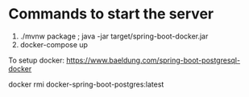 # Commands to start the server
1. ./mvnw package ; java -jar target/spring-boot-docker.jar
2. docker-compose up

To setup docker:   https://www.baeldung.com/spring-boot-postgresql-docker

docker rmi docker-spring-boot-postgres:latest